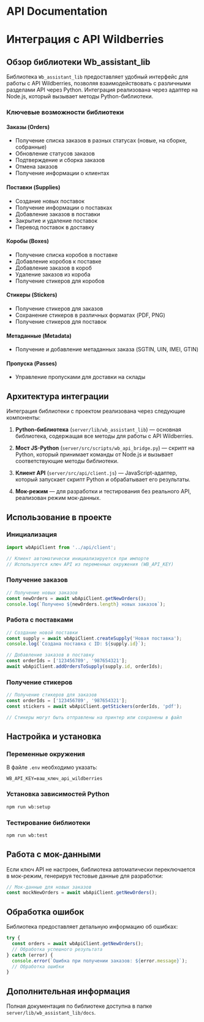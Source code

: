 # API Documentation

# Интеграция с API Wildberries

## Обзор библиотеки Wb_assistant_lib

Библиотека `Wb_assistant_lib` предоставляет удобный интерфейс для работы с API Wildberries, позволяя взаимодействовать с различными разделами API через Python. Интеграция реализована через адаптер на Node.js, который вызывает методы Python-библиотеки.

### Ключевые возможности библиотеки

#### Заказы (Orders)
- Получение списка заказов в разных статусах (новые, на сборке, собранные)
- Обновление статусов заказов
- Подтверждение и сборка заказов
- Отмена заказов
- Получение информации о клиентах

#### Поставки (Supplies)
- Создание новых поставок
- Получение информации о поставках
- Добавление заказов в поставки
- Закрытие и удаление поставок
- Перевод поставок в доставку

#### Коробы (Boxes)
- Получение списка коробов в поставке
- Добавление коробов к поставке
- Добавление заказов в короб
- Удаление заказов из короба
- Получение стикеров для коробов

#### Стикеры (Stickers)
- Получение стикеров для заказов
- Сохранение стикеров в различных форматах (PDF, PNG)
- Получение стикеров для поставок

#### Метаданные (Metadata)
- Получение и добавление метаданных заказа (SGTIN, UIN, IMEI, GTIN)

#### Пропуска (Passes)
- Управление пропусками для доставки на склады

## Архитектура интеграции

Интеграция библиотеки с проектом реализована через следующие компоненты:

1. **Python-библиотека** (`server/lib/wb_assistant_lib`) — основная библиотека, содержащая все методы для работы с API Wildberries.

2. **Мост JS-Python** (`server/src/scripts/wb_api_bridge.py`) — скрипт на Python, который принимает команды от Node.js и вызывает соответствующие методы библиотеки.

3. **Клиент API** (`server/src/api/client.js`) — JavaScript-адаптер, который запускает скрипт Python и обрабатывает его результаты.

4. **Мок-режим** — для разработки и тестирования без реального API, реализован режим мок-данных.

## Использование в проекте

### Инициализация

```javascript
import wbApiClient from '../api/client';

// Клиент автоматически инициализируется при импорте
// Используется ключ API из переменных окружения (WB_API_KEY)
```

### Получение заказов

```javascript
// Получение новых заказов
const newOrders = await wbApiClient.getNewOrders();
console.log(`Получено ${newOrders.length} новых заказов`);
```

### Работа с поставками

```javascript
// Создание новой поставки
const supply = await wbApiClient.createSupply('Новая поставка');
console.log(`Создана поставка с ID: ${supply.id}`);

// Добавление заказов в поставку
const orderIds = ['123456789', '987654321'];
await wbApiClient.addOrdersToSupply(supply.id, orderIds);
```

### Получение стикеров

```javascript
// Получение стикеров для заказов
const orderIds = ['123456789', '987654321'];
const stickers = await wbApiClient.getStickers(orderIds, 'pdf');

// Стикеры могут быть отправлены на принтер или сохранены в файл
```

## Настройка и установка

### Переменные окружения

В файле `.env` необходимо указать:

```
WB_API_KEY=ваш_ключ_api_wildberries
```

### Установка зависимостей Python

```bash
npm run wb:setup
```

### Тестирование библиотеки

```bash
npm run wb:test
```

## Работа с мок-данными

Если ключ API не настроен, библиотека автоматически переключается в мок-режим, генерируя тестовые данные для разработки:

```javascript
// Мок-данные для новых заказов
const mockNewOrders = await wbApiClient.getNewOrders();
```

## Обработка ошибок

Библиотека предоставляет детальную информацию об ошибках:

```javascript
try {
  const orders = await wbApiClient.getNewOrders();
  // Обработка успешного результата
} catch (error) {
  console.error(`Ошибка при получении заказов: ${error.message}`);
  // Обработка ошибки
}
```

## Дополнительная информация

Полная документация по библиотеке доступна в папке `server/lib/wb_assistant_lib/docs`.

